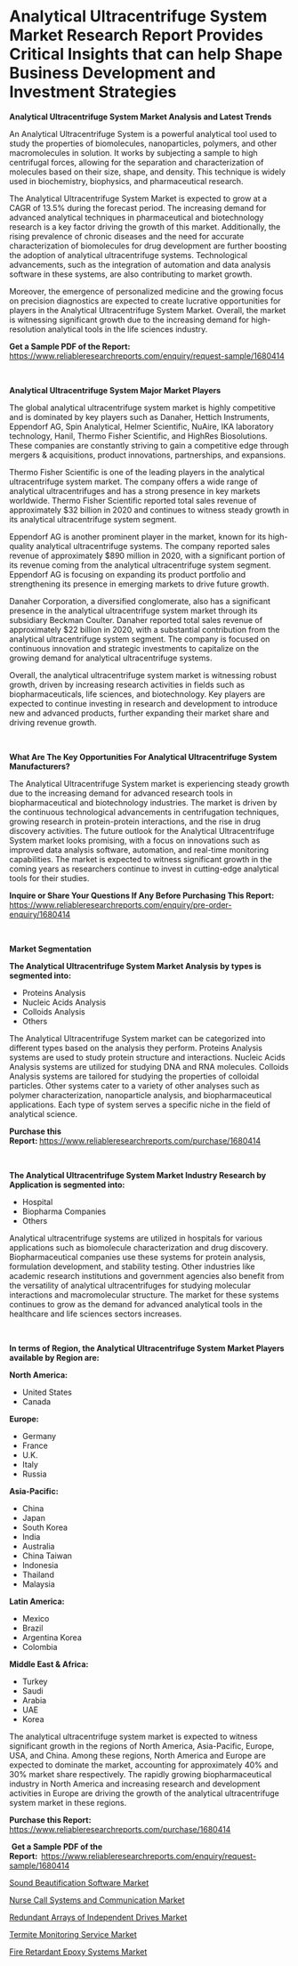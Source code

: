 <p><h1>Analytical Ultracentrifuge System Market Research Report Provides Critical Insights that can help Shape Business Development and Investment Strategies</h1></p><p><strong>Analytical Ultracentrifuge System Market Analysis and Latest Trends</strong></p>
<p><p>An Analytical Ultracentrifuge System is a powerful analytical tool used to study the properties of biomolecules, nanoparticles, polymers, and other macromolecules in solution. It works by subjecting a sample to high centrifugal forces, allowing for the separation and characterization of molecules based on their size, shape, and density. This technique is widely used in biochemistry, biophysics, and pharmaceutical research.</p><p>The Analytical Ultracentrifuge System Market is expected to grow at a CAGR of 13.5% during the forecast period. The increasing demand for advanced analytical techniques in pharmaceutical and biotechnology research is a key factor driving the growth of this market. Additionally, the rising prevalence of chronic diseases and the need for accurate characterization of biomolecules for drug development are further boosting the adoption of analytical ultracentrifuge systems. Technological advancements, such as the integration of automation and data analysis software in these systems, are also contributing to market growth.</p><p>Moreover, the emergence of personalized medicine and the growing focus on precision diagnostics are expected to create lucrative opportunities for players in the Analytical Ultracentrifuge System Market. Overall, the market is witnessing significant growth due to the increasing demand for high-resolution analytical tools in the life sciences industry.</p></p>
<p><strong>Get a Sample PDF of the Report:&nbsp;</strong> <a href="https://www.reliableresearchreports.com/enquiry/request-sample/1680414">https://www.reliableresearchreports.com/enquiry/request-sample/1680414</a></p>
<p>&nbsp;</p>
<p><strong>Analytical Ultracentrifuge System Major Market Players</strong></p>
<p><p>The global analytical ultracentrifuge system market is highly competitive and is dominated by key players such as Danaher, Hettich Instruments, Eppendorf AG, Spin Analytical, Helmer Scientific, NuAire, IKA laboratory technology, Hanil, Thermo Fisher Scientific, and HighRes Biosolutions. These companies are constantly striving to gain a competitive edge through mergers & acquisitions, product innovations, partnerships, and expansions.</p><p>Thermo Fisher Scientific is one of the leading players in the analytical ultracentrifuge system market. The company offers a wide range of analytical ultracentrifuges and has a strong presence in key markets worldwide. Thermo Fisher Scientific reported total sales revenue of approximately $32 billion in 2020 and continues to witness steady growth in its analytical ultracentrifuge system segment.</p><p>Eppendorf AG is another prominent player in the market, known for its high-quality analytical ultracentrifuge systems. The company reported sales revenue of approximately $890 million in 2020, with a significant portion of its revenue coming from the analytical ultracentrifuge system segment. Eppendorf AG is focusing on expanding its product portfolio and strengthening its presence in emerging markets to drive future growth.</p><p>Danaher Corporation, a diversified conglomerate, also has a significant presence in the analytical ultracentrifuge system market through its subsidiary Beckman Coulter. Danaher reported total sales revenue of approximately $22 billion in 2020, with a substantial contribution from the analytical ultracentrifuge system segment. The company is focused on continuous innovation and strategic investments to capitalize on the growing demand for analytical ultracentrifuge systems.</p><p>Overall, the analytical ultracentrifuge system market is witnessing robust growth, driven by increasing research activities in fields such as biopharmaceuticals, life sciences, and biotechnology. Key players are expected to continue investing in research and development to introduce new and advanced products, further expanding their market share and driving revenue growth.</p></p>
<p>&nbsp;</p>
<p><strong>What Are The Key Opportunities For Analytical Ultracentrifuge System Manufacturers?</strong></p>
<p><p>The Analytical Ultracentrifuge System market is experiencing steady growth due to the increasing demand for advanced research tools in biopharmaceutical and biotechnology industries. The market is driven by the continuous technological advancements in centrifugation techniques, growing research in protein-protein interactions, and the rise in drug discovery activities. The future outlook for the Analytical Ultracentrifuge System market looks promising, with a focus on innovations such as improved data analysis software, automation, and real-time monitoring capabilities. The market is expected to witness significant growth in the coming years as researchers continue to invest in cutting-edge analytical tools for their studies.</p></p>
<p><strong>Inquire or Share Your Questions If Any Before Purchasing This Report:</strong> <a href="https://www.reliableresearchreports.com/enquiry/pre-order-enquiry/1680414">https://www.reliableresearchreports.com/enquiry/pre-order-enquiry/1680414</a></p>
<p>&nbsp;</p>
<p><strong>Market Segmentation</strong></p>
<p><strong>The Analytical Ultracentrifuge System Market Analysis by types is segmented into:</strong></p>
<p><ul><li>Proteins Analysis</li><li>Nucleic Acids Analysis</li><li>Colloids Analysis</li><li>Others</li></ul></p>
<p><p>The Analytical Ultracentrifuge System market can be categorized into different types based on the analysis they perform. Proteins Analysis systems are used to study protein structure and interactions. Nucleic Acids Analysis systems are utilized for studying DNA and RNA molecules. Colloids Analysis systems are tailored for studying the properties of colloidal particles. Other systems cater to a variety of other analyses such as polymer characterization, nanoparticle analysis, and biopharmaceutical applications. Each type of system serves a specific niche in the field of analytical science.</p></p>
<p><strong>Purchase this Report:&nbsp;</strong><a href="https://www.reliableresearchreports.com/purchase/1680414">https://www.reliableresearchreports.com/purchase/1680414</a></p>
<p>&nbsp;</p>
<p><strong>The Analytical Ultracentrifuge System Market Industry Research by Application is segmented into:</strong></p>
<p><ul><li>Hospital</li><li>Biopharma Companies</li><li>Others</li></ul></p>
<p><p>Analytical ultracentrifuge systems are utilized in hospitals for various applications such as biomolecule characterization and drug discovery. Biopharmaceutical companies use these systems for protein analysis, formulation development, and stability testing. Other industries like academic research institutions and government agencies also benefit from the versatility of analytical ultracentrifuges for studying molecular interactions and macromolecular structure. The market for these systems continues to grow as the demand for advanced analytical tools in the healthcare and life sciences sectors increases.</p></p>
<p>&nbsp;</p>
<p><strong>In terms of Region, the Analytical Ultracentrifuge System Market Players available by Region are:</strong></p>
<p>
    <p> <strong> North America: </strong>
        <ul>
            <li>United States</li>
            <li>Canada</li>
        </ul>
        </p> 
    <p> <strong> Europe: </strong>
        <ul>
            <li>Germany</li>
            <li>France</li>
            <li>U.K.</li>
            <li>Italy</li>
            <li>Russia</li>
        </ul>
        </p> 
    <p> <strong> Asia-Pacific: </strong>
        <ul>
            <li>China</li>
            <li>Japan</li>
            <li>South Korea</li>
            <li>India</li>
            <li>Australia</li>
            <li>China Taiwan</li>
            <li>Indonesia</li>
            <li>Thailand</li>
            <li>Malaysia</li>
        </ul>
        </p> 
    <p> <strong> Latin America: </strong>
        <ul>
            <li>Mexico</li>
            <li>Brazil</li>
            <li>Argentina Korea</li>
            <li>Colombia</li>
        </ul>
        </p> 
    <p> <strong> Middle East & Africa: </strong>
        <ul>
            <li>Turkey</li>
            <li>Saudi</li>
            <li>Arabia</li>
            <li>UAE</li>
            <li>Korea</li>
        </ul>
    </p>
    </p>
<p><p>The analytical ultracentrifuge system market is expected to witness significant growth in the regions of North America, Asia-Pacific, Europe, USA, and China. Among these regions, North America and Europe are expected to dominate the market, accounting for approximately 40% and 30% market share respectively. The rapidly growing biopharmaceutical industry in North America and increasing research and development activities in Europe are driving the growth of the analytical ultracentrifuge system market in these regions.</p></p>
<p><strong>Purchase this Report: </strong><a href="https://www.reliableresearchreports.com/purchase/1680414">https://www.reliableresearchreports.com/purchase/1680414</a></p>
<p>&nbsp;<strong>Get a Sample PDF of the Report:&nbsp;&nbsp;</strong><a href="https://www.reliableresearchreports.com/enquiry/request-sample/1680414">https://www.reliableresearchreports.com/enquiry/request-sample/1680414</a></p>
<p><strong></strong></p>
<p><p><a href="https://medium.com/p/86ab1db67238/edit">Sound Beautification Software Market</a></p><p><a href="https://medium.com/p/165f1c19159e/edit">Nurse Call Systems and Communication Market</a></p><p><a href="https://medium.com/p/b55117153501/edit">Redundant Arrays of Independent Drives Market</a></p><p><a href="https://medium.com/p/6b8f408c85ea/edit">Termite Monitoring Service Market</a></p><p><a href="https://medium.com/p/023c96e910db/edit">Fire Retardant Epoxy Systems Market</a></p></p>